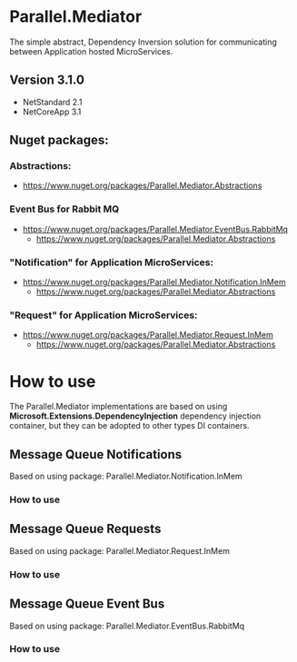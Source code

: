 # Parallel.Mediator

The simple abstract, Dependency Inversion solution for communicating between 
Application hosted MicroServices.

## Version 3.1.0
 - NetStandard 2.1
 - NetCoreApp  3.1

## Nuget packages:

### Abstractions:
- https://www.nuget.org/packages/Parallel.Mediator.Abstractions

### Event Bus for Rabbit MQ
- https://www.nuget.org/packages/Parallel.Mediator.EventBus.RabbitMq
  - https://www.nuget.org/packages/Parallel.Mediator.Abstractions

### "Notification" for Application MicroServices:

- https://www.nuget.org/packages/Parallel.Mediator.Notification.InMem
  - https://www.nuget.org/packages/Parallel.Mediator.Abstractions

### "Request" for Application MicroServices:

- https://www.nuget.org/packages/Parallel.Mediator.Request.InMem
  - https://www.nuget.org/packages/Parallel.Mediator.Abstractions


# How to use

The Parallel.Mediator implementations are based on using **Microsoft.Extensions.DependencyInjection**
dependency injection container, but they can be adopted to other types DI containers.


## Message Queue Notifications

Based on using package: Parallel.Mediator.Notification.InMem
### How to use

## Message Queue Requests
Based on using package: Parallel.Mediator.Request.InMem
### How to use

## Message Queue Event Bus
Based on using package: Parallel.Mediator.EventBus.RabbitMq
### How to use



